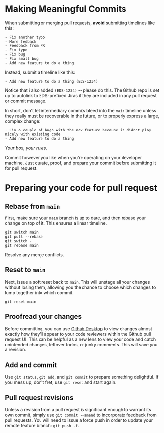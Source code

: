 # Making Meaningful Commits

When submitting or merging pull requests, **avoid** submitting timelines like this:

```
- Fix another typo
- More fedback
- Feedback from PR
- Fix typo
- Fix bug
- Fix small bug
- Add new feature to do a thing
```

Instead, submit a timeline like this:

```
- Add new feature to do a thing (EDS-1234)
```

Notice that i also added `(EDS-1234)` -- please do this. The Github repo is 
set up to autolink to EDS-prefixed Jiras if they are included in any pull request or
commit message.

In short, don't let intermediary commits bleed into the `main` timeline unless they really must be recoverable
in the future, or to properly express a large, complex change:

```
- Fix a couple of bugs with the new feature because it didn't play nicely with existing code
- Add new feature to do a thing
```

*Your box, your rules*.

Commit however you like when you're operating on your developer machine. Just curate, proof, and prepare your commit
before submitting it for pull request.

# Preparing your code for pull request

## Rebase from `main`

First, make sure your `main` branch is up to date, and then rebase your change on top of it. This ensures a linear 
timeline.

```
git switch main
git pull --rebase
git switch -
git rebase main
```

Resolve any merge conflicts.

## Reset to `main`

Next, issue a soft reset back to `main`. This will unstage all your changes without losing them, allowing you the chance
to choose which changes to lump together into which commit.

```
git reset main
```

## Proofread your changes

Before committing, you can use [Github Desktop]() to view changes almost exactly how they'll appear to your code 
reviewers within the Github pull request UI. This can be helpful as a new lens to view your code and catch 
unintended changes, leftover todos, or junky comments. This will save you a revision.

## Add and commit

Use `git status`, `git add`, and `git commit` to prepare something delightful. If you mess up, don't fret, use 
`git reset` and start again. 

## Pull request revisions

Unless a revision from a pull request is significant enough to warrant its own commit, simply use `git commit --amend` 
to incorporate feedback from pull requests. You will need to issue a force push in order to update your 
remote feature branch: `git push -f`.